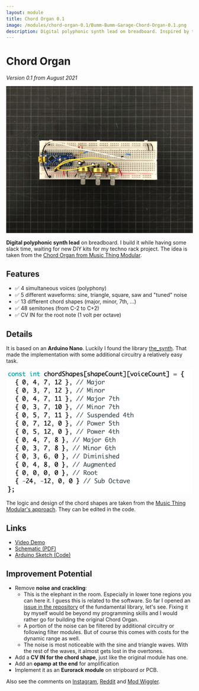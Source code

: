 ```yaml
---
layout: module
title: Chord Organ 0.1
image: /modules/chord-organ-0.1/Bumm-Bumm-Garage-Chord-Organ-0.1.png
description: Digital polyphonic synth lead on breadboard. Inspired by the Chord Organ from Music Thing Modular.
---
```


# Chord Organ

*Version 0.1 from August 2021*

![](Bumm-Bumm-Garage-Chord-Organ-0.1.png)

**Digital polyphonic synth lead** on breadboard. I build it while having some slack time, waiting for new DIY kits for my techno rack project. The idea is taken from the [Chord Organ from Music Thing Modular](https://musicthing.co.uk/pages/chord.html).

## Features

* ✅ 4 simultaneous voices (polyphony)
* ✅ 5 different waveforms: sine, triangle, square, saw and "tuned" noise
* ✅ 13 different chord shapes (major, minor, 7th, …)
* ✅ 48 semitones (from C-2 to C+2)
* ✅ CV IN for the root note (1 volt per octave)

## Details

It is based on an **Arduino Nano**. Luckily I found the library [the_synth](https://github.com/dzlonline/the_synth). That made the implementation with some additional circuitry a relatively easy task.

![chord-shapes](chord-shapes.png)

The logic and design of the chord shapes are taken from the [Music Thing Modular's approach](https://youtu.be/btCs3EEpJm0?t=104). They can be edited in the code.

## Links

* [Video Demo](Bumm-Bumm-Garage-Chord-Organ-0.1-Video-Demo-640p.mp4)
* [Schematic (PDF)](Bumm-Bumm-Garage-Chord-Organ-0.1.pdf)
* [Arduino Sketch (Code)](https://github.com/bummbummgarage/bummbummgarage.github.io/blob/main/modules/chord-organ-0.1/chord-organ/chord-organ.ino)

## Improvement Potential

* Remove **noise and crackling**: 
  * This is the elephant in the room. Especially in lower tone regions you can here it. I guess this is related to the software. So far I opened an [issue in the repository](https://github.com/dzlonline/the_synth/issues/23) of the fundamental library, let's see. Fixing it by myself would be beyond my programming skills and I would rather go for building the original Chord Organ. 
  * A portion of the noise can be filtered by additional circuitry or following filter modules. But of course this comes with costs for the dynamic range as well.
  * The noise is most noticeable with the sine and triangle waves. With the rest of the waves, it almost gets lost in the overtones.
* Add a **CV IN for the chord shape**, just like the original module has one.
* Add an **opamp at the end** for amplification
* Implement it as an **Eurorack module** on stripboard or PCB.

Also see the comments on [Instagram](https://www.instagram.com/p/CSdkY_5tRsG/), [Reddit](https://www.reddit.com/r/synthdiy/comments/p2ta4x/digital_polyphonic_synth_lead_based_on_arduino/) and [Mod Wiggler](https://www.modwiggler.com/forum/viewtopic.php?f=17&t=251941).
